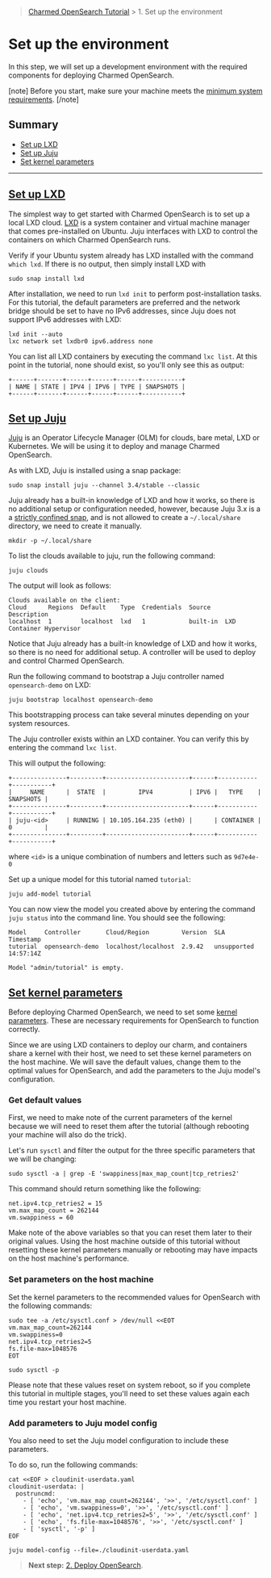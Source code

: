 > [Charmed OpenSearch Tutorial](/t/9722) >  1. Set up the environment

# Set up the environment

In this step, we will set up a development environment with the required components for deploying Charmed OpenSearch.

[note]
Before you start, make sure your machine meets the [minimum system requirements](/t/14565).
[/note]

## Summary
* [Set up LXD](#heading--set-up-lxd)
* [Set up Juju](#heading--set-up-juju)
* [Set kernel parameters](#heading--kernel-parameters)

---

<a href="#heading--set-up-lxd"><h2 id="heading--set-up-lxd"> Set up LXD </h2></a>

The simplest way to get started with Charmed OpenSearch is to set up a local LXD cloud. [LXD](https://documentation.ubuntu.com/lxd/en/latest/) is a system container and virtual machine manager that comes pre-installed on Ubuntu. Juju interfaces with LXD to control the containers on which Charmed OpenSearch runs.

Verify if your Ubuntu system already has LXD installed with the command `which lxd`. If there is no output, then simply install LXD with

```shell
sudo snap install lxd
```

After installation, we need to run `lxd init` to perform post-installation tasks. For this tutorial, the default parameters are preferred and the network bridge should be set to have no IPv6 addresses, since Juju does not support IPv6 addresses with LXD:

```shell
lxd init --auto
lxc network set lxdbr0 ipv6.address none
```

You can list all LXD containers by executing the command `lxc list`. At this point in the tutorial, none should exist, so you'll only see this as output:

```shell
+------+-------+------+------+------+-----------+
| NAME | STATE | IPV4 | IPV6 | TYPE | SNAPSHOTS |
+------+-------+------+------+------+-----------+
```

<a href="#heading--set-up-juju"><h2 id="heading--set-up-juju"> Set up Juju </h2></a>

[Juju](https://juju.is/docs/juju) is an Operator Lifecycle Manager (OLM) for clouds, bare metal, LXD or Kubernetes. We will be using it to deploy and manage Charmed OpenSearch. 

As with LXD, Juju is installed using a snap package:

```shell
sudo snap install juju --channel 3.4/stable --classic
```

Juju already has a built-in knowledge of LXD and how it works, so there is no additional setup or configuration needed, however,  because Juju 3.x is a a [strictly confined snap](https://snapcraft.io/docs/classic-confinement), and is not allowed to create a `~/.local/share` directory, we need to create it manually.

```shell
mkdir -p ~/.local/share
```

To list the clouds available to juju, run the following command:

```shell
juju clouds
```

The output will look as follows:

```shell
Clouds available on the client:
Cloud      Regions  Default    Type  Credentials  Source    Description
localhost  1        localhost  lxd   1            built-in  LXD Container Hypervisor
```

Notice that Juju already has a built-in knowledge of LXD and how it works, so there is no need for additional setup. A controller will be used to deploy and control Charmed OpenSearch. 

Run the following command to bootstrap a Juju controller named `opensearch-demo` on LXD:

```shell
juju bootstrap localhost opensearch-demo
```

This bootstrapping process can take several minutes depending on your system resources.

The Juju controller exists within an LXD container. You can verify this by entering the command `lxc list`.

This will output the following:

```shell
+---------------+---------+-----------------------+------+-----------+-----------+
|     NAME      |  STATE  |         IPV4          | IPV6 |   TYPE    | SNAPSHOTS |
+---------------+---------+-----------------------+------+-----------+-----------+
| juju-<id>     | RUNNING | 10.105.164.235 (eth0) |      | CONTAINER | 0         |
+---------------+---------+-----------------------+------+-----------+-----------+
```

where `<id>` is a unique combination of numbers and letters such as `9d7e4e-0`

Set up a unique model for this tutorial named `tutorial`:

```shell
juju add-model tutorial
```

You can now view the model you created above by entering the command `juju status` into the command line. You should see the following:

```shell
Model     Controller       Cloud/Region         Version  SLA          Timestamp
tutorial  opensearch-demo  localhost/localhost  2.9.42   unsupported  14:57:14Z

Model "admin/tutorial" is empty.
```

<a href="#heading--kernel-parameters"><h2 id="heading--kernel-parameters"> Set kernel parameters </h2></a>

Before deploying Charmed OpenSearch, we need to set some [kernel parameters](https://www.kernel.org/doc/Documentation/sysctl/vm.txt). These are necessary requirements for OpenSearch to function correctly. 

Since we are using LXD containers to deploy our charm, and containers share a kernel with their host, we need to set these kernel parameters on the host machine. We will save the default values, change them to the optimal values for OpenSearch, and add the parameters to the Juju model's configuration.

### Get default values

First, we need to make note of the current parameters of the kernel because we will need to reset them after the tutorial (although rebooting your machine will also do the trick). 

Let's run `sysctl` and filter the output for the three specific parameters that we will be changing:

```shell
sudo sysctl -a | grep -E 'swappiness|max_map_count|tcp_retries2'
```

This command should return something like the following:

```shell
net.ipv4.tcp_retries2 = 15
vm.max_map_count = 262144
vm.swappiness = 60
```

Make note of the above variables so that you can reset them later to their original values. Using the host machine outside of this tutorial without resetting these kernel parameters manually or rebooting may have impacts on the host machine's performance.

### Set parameters on the host machine

Set the kernel parameters to the recommended values for OpenSearch with the following commands:

```shell
sudo tee -a /etc/sysctl.conf > /dev/null <<EOT
vm.max_map_count=262144
vm.swappiness=0
net.ipv4.tcp_retries2=5
fs.file-max=1048576
EOT

sudo sysctl -p
```

Please note that these values reset on system reboot, so if you complete this tutorial in multiple stages, you'll need to set these values again each time you restart your host machine.

### Add parameters to Juju model config

You also need to set the Juju model configuration to include these parameters. 

To do so, run the following commands:

```shell
cat <<EOF > cloudinit-userdata.yaml
cloudinit-userdata: |
  postruncmd:
    - [ 'echo', 'vm.max_map_count=262144', '>>', '/etc/sysctl.conf' ]
    - [ 'echo', 'vm.swappiness=0', '>>', '/etc/sysctl.conf' ]
    - [ 'echo', 'net.ipv4.tcp_retries2=5', '>>', '/etc/sysctl.conf' ]
    - [ 'echo', 'fs.file-max=1048576', '>>', '/etc/sysctl.conf' ]
    - [ 'sysctl', '-p' ]
EOF

juju model-config --file=./cloudinit-userdata.yaml
```

>**Next step:** [2. Deploy OpenSearch](/t/9716).